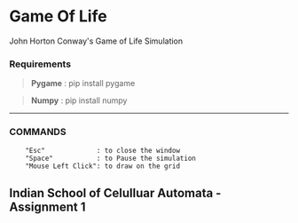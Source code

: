 # Game Of Life
John Horton Conway's Game of Life Simulation

### Requirements
> **Pygame** : pip install pygame

> **Numpy**  : pip install numpy
---
### COMMANDS
        "Esc"             : to close the window
        "Space"           : to Pause the simulation
        "Mouse Left Click": to draw on the grid

## Indian School of Celulluar Automata - Assignment 1
